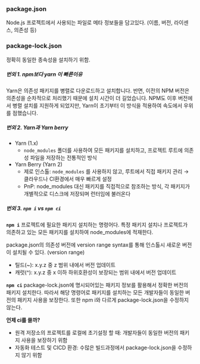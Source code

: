 ### package.json
Node.js 프로젝트에서 사용되는 파일로 메타 정보들을 담고있다. (이름, 버전, 라이센스, 의존성 등)
### package-lock.json
정확히 동일한 종속성을 설치하기 위함.

##### 번외 1. npm보다 yarn 이 빠른이유
Yarn은 의존성 패키지를 병렬로 다운로드하고 설치합니다. 반면, 이전의 NPM 버전은 의존성을 순차적으로 처리했기 때문에 설치 시간이 더 길었습니다. NPM도 이후 버전에서 병렬 설치를 지원하게 되었지만, Yarn이 초기부터 이 방식을 적용하여 속도에서 우위를 점했습니다.

##### 번외 2. Yarn과 Yarn berry
- Yarn (1.x)
    - `node_modules` 폴더를 사용하여 모든 패키지를 설치하고, 프로젝트 루트에 의존성 파일을 저장하는 전통적인 방식
- Yarn Berry (Yarn 2)
    - 제로 인스톨: `node_modules` 를 사용하지 않고, 루트에서 직접 패키지 관리 → 클라우드나 CI환경에서 매우 빠르게 설정
    - PnP: node_modules 대신 패키지를 직접적으로 참조하는 방식, 각 패키지가 개별적으로 디스크에 저장되며 런터임에 불러온다

##### 번외 3. `npm i` vs `npm ci`
**`npm i`**
프로젝트에 필요한 패키지 설치하는 명령어다. 특정 패키지 설치나 프로젝트가 의존하고 있는 모든 패키지를 설치하여 node_modules에 적재한다.

package.json의 의존성 버전에 version range syntax를 통해 인스톨시 새로운 버전이 설치될 수 있다. (version range)
- 틸드(~): x.y.z 중 z 범위 내에서 버전 업데이트
- 캐럿(^): x.y.z 중 x 이하 하위호환성이 보장되는 범위 내에서 버전 업데이트

**`npm ci`**
package-lock.json에 명시되어있는 패키지 정보를 활용해서 정확한 버전의 패키지 설치한다. 따라서 해당 명령어로 패키지를 설치하는 모든 개발자들이 동일한 버전의 패키지 사용을 보장한다.
또한 npm i와 다르게 package-lock.json을 수정하지 않는다. 

**언제 ci를 쓸까?**
- 원격 저장소의 프로젝트를 로컬에 초기설정 할 때: 개발자들이 동일한 버전의 패키지 사용을 보장하기 위함
- 자동화 테스트 및 CICD 환경: 수많은 빌드과정에서 package-lock.json을 수정하지 않기 위함